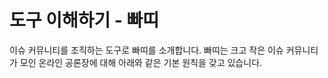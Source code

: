 # 도구 이해하기 - 빠띠

이슈 커뮤니티를 조직하는 도구로 빠띠를 소개합니다. 빠띠는 크고 작은 이슈 커뮤니티가 모인 온라인 공론장에 대해 아래와 같은 기본 원칙을 갖고 있습니다.



